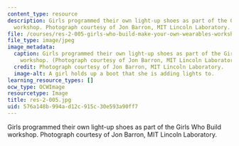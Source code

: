 ```yaml
---
content_type: resource
description: Girls programmed their own light-up shoes as part of the Girls Who Build
  workshop. Photograph courtesy of Jon Barron, MIT Lincoln Laboratory.
file: /courses/res-2-005-girls-who-build-make-your-own-wearables-workshop-spring-2015/576a148b994ad12c915c30e593a90ff7_res-2-005.jpg
file_type: image/jpeg
image_metadata:
  caption: Girls programmed their own light-up shoes as part of the Girls Who Build
    workshop. (Photograph courtesy of Jon Barron, MIT Lincoln Laboratory.)
  credit: Photograph courtesy of Jon Barron, MIT Lincoln Laboratory.
  image-alt: A girl holds up a boot that she is adding lights to.
learning_resource_types: []
ocw_type: OCWImage
resourcetype: Image
title: res-2-005.jpg
uid: 576a148b-994a-d12c-915c-30e593a90ff7
---
```

Girls programmed their own light-up shoes as part of the Girls Who Build workshop. Photograph courtesy of Jon Barron, MIT Lincoln Laboratory.

